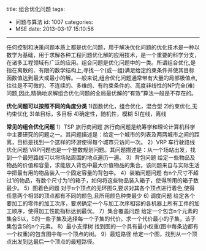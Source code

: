 title: 组合优化问题
tags:
  - 问题与算法
id: 1007
categories:
  - MSE
date: 2013-03-17 15:10:56
---

任何控制和决策问题本质上都是优化问题，用于解决优化问题的优化技术是一种以数学为基础，用于求解各种工程问题优化解的应用技术，是一个重要的科学分支，在诸多工程领域有广泛的应用。组合问题是优化问题中的一类。所谓组合优化,是指在离散的、有限的数学结构上,寻找一个(或一组)满足给定约束条件并使其目标函数值达到最大或最小的解。—般来说,组合优化问题通常带有大量的局部极值点,往往是不可微的、不连续的、多维的、有约束条件的、高度非线性的NP完全(难)问题,因此,精确地求解组合优化问题的全局最优解的“有效”算法一般是不存在的。

**优化问题可以按照不同的角度分类**
1)函数优化，组合优化，混合型
2)约束优化,无约束优化
3)单目标，多目标
4)确定性，随机性，模糊
5)在线，离线

**常见的组合优化问题**
1）TSP 旅行商问题
旅行商问题是统筹学和理论计算机科学中主要研究的问题之一。其问题描述是：给定一个城市的列表及两两城市之间的距离，目标是找到一个这样的环游使得每个城市只访问一次。
2）VRP 车行驶路线优化问题
VRP问题也是一个整数规划问题。其问题描述是：从一个场站出发，找到一个最短路线可以将场站周围的地点遍历一遍。
3）背包问题
给定一些物品及物品的价值和容量，求能放入背包中最大价值物品的集合。该问题来自与实际生活中把最有用的物品装入一个固定容量的背包中。
4）装箱问题问题
有n个尺寸不超过1的物品，有数个尺寸为1的箱子，如何将这些物品装入箱子，使得所用的箱子数最少。
5）图着色问题
对于n个顶点的无环图G,要求对其各个顶点进行着色,使得任意两个相邻的顶点都有不同的颜色,且所用颜色种类最少
6) 调度问题
给定各个要加工的零件的加工次序，要求确定一个与加工次序相容的各机器上所有工件的加工顺序，使得加工性能指标达到最优。
7）集合覆盖问题
给定一个包含n个元素的集合S以，S的一些子集及选择每一个子集的代价。求一个代价最小的子集，该子集包含S的n个元素。
8）最小支撑树
找到图的一个具有最小权重(图中每条边都有一个权重)的包含图中每一个顶点的树。
9）最短路径
给定一个图，找到从一个顶点出发到达最后一个顶点的最短路径。